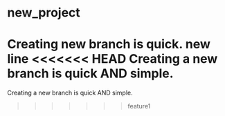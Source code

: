 # new_project
Creating  new branch is quick.
new line
<<<<<<< HEAD
Creating a new branch is quick AND simple.
=======
Creating a new branch is quick AND simple.
>>>>>>> feature1
